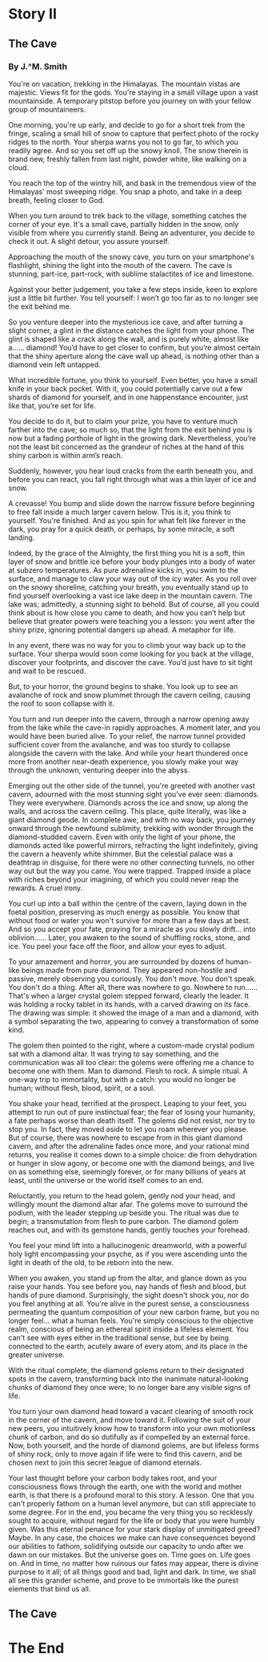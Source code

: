 # Story II

## The Cave

### By J.^M. Smith

You're on vacation, trekking in the Himalayas. The mountain vistas are majestic. Views fit for the gods. You're staying in a small village upon a vast mountainside. A temporary pitstop before you journey on with your fellow group of mountaineers.

One morning, you're up early, and decide to go for a short trek from the fringe, scaling a small hill of snow to capture that perfect photo of the rocky ridges to the north. Your sherpa warns you not to go far, to which you readily agree. And so you set off up the snowy knoll. The snow therein is brand new, freshly fallen from last night, powder white, like walking on a cloud.

You reach the top of the wintry hill, and bask in the tremendous view of the Himalayas' most sweeping ridge. You snap a photo, and take in a deep breath, feeling closer to God.

When you turn around to trek back to the village, something catches the corner of your eye. It's a small cave, partially hidden in the snow, only visible from where you currently stand. Being an adventurer, you decide to check it out. A slight detour, you assure yourself.

Approaching the mouth of the snowy cave, you turn on your smartphone's flashlight, shining the light into the mouth of the cavern. The cave is stunning, part-ice, part-rock, with sublime stalactites of ice and limestone.

Against your better judgement, you take a few steps inside, keen to explore just a little bit further. You tell yourself: I won’t go too far as to no longer see the exit behind me.

So you venture deeper into the mysterious ice cave, and after turning a slight corner, a glint in the distance catches the light from your phone. The glint is shaped like a crack along the wall, and is purely white, almost like a...... diamond! You’d have to get closer to confirm, but you’re almost certain that the shiny aperture along the cave wall up ahead, is nothing other than a diamond vein left untapped.

What incredible fortune, you think to yourself. Even better, you have a small knife in your back pocket. With it, you could potentially carve out a few shards of diamond for yourself, and in one happenstance encounter, just like that, you’re set for life.

You decide to do it, but to claim your prize, you have to venture much farther into the cave; so much so, that the light from the exit behind you is now but a fading porthole of light in the growing dark. Nevertheless, you’re not the least bit concerned as the grandeur of riches at the hand of this shiny carbon is within arm’s reach.

Suddenly, however, you hear loud cracks from the earth beneath you, and before you can react, you fall right through what was a thin layer of ice and snow.

A crevasse! You bump and slide down the narrow fissure before beginning to free fall inside a much larger cavern below. This is it, you think to yourself. You're finished. And as you spin for what felt like forever in the dark, you pray for a quick death, or perhaps, by some miracle, a soft landing.

Indeed, by the grace of the Almighty, the first thing you hit is a soft, thin layer of snow and brittle ice before your body plunges into a body of water at subzero temperatures. As pure adrenaline kicks in, you swim to the surface, and manage to claw your way out of the icy water. As you roll over on the snowy shoreline, catching your breath, you eventually stand up to find yourself overlooking a vast ice lake deep in the mountain cavern. The lake was, admittedly, a stunning sight to behold. But of course, all you could think about is how close you came to death, and how you can’t help but believe that greater powers were teaching you a lesson: you went after the shiny prize, ignoring potential dangers up ahead. A metaphor for life.

In any event, there was no way for you to climb your way back up to the surface. Your sherpa would soon come looking for you back at the village, discover your footprints, and discover the cave. You’d just have to sit tight and wait to be rescued.

But, to your horror, the ground begins to shake. You look up to see an avalanche of rock and snow plummet through the cavern ceiling, causing the roof to soon collapse with it.

You turn and run deeper into the cavern, through a narrow opening away from the lake while the cave-in rapidly approaches. A moment later, and you would have been buried alive. To your relief, the narrow tunnel provided sufficient cover from the avalanche, and was too sturdy to collapse alongside the cavern with the lake. And while your heart thundered once more from another near-death experience, you slowly make your way through the unknown, venturing deeper into the abyss.

Emerging out the other side of the tunnel, you're greeted with another vast cavern, adourned with the most stunning sight you've ever seen: diamonds. They were everywhere. Diamonds across the ice and snow, up along the walls, and across the cavern ceiling. This place, quite literally, was like a giant diamond geode. In complete awe, and with no way back, you journey onward through the newfound sublimity, trekking with wonder through the diamond-studded cavern. Even with only the light of your phone, the diamonds acted like powerful mirrors, refracting the light indefinitely, giving the cavern a heavenly white shimmer. But the celestial palace was a deathtrap in disguise, for there were no other connecting tunnels, no other way out but the way you came. You were trapped. Trapped inside a place with riches beyond your imagining, of which you could never reap the rewards. A cruel irony.

You curl up into a ball within the centre of the cavern, laying down in the foetal position, preserving as much energy as possible. You know that without food or water you won't survive for more than a few days at best. And so you accept your fate, praying for a miracle as you slowly drift... into oblivion...... Later, you awaken to the sound of shuffling rocks, stone, and ice. You peel your face off the floor, and allow your eyes to adjust.

To your amazement and horror, you are surrounded by dozens of human-like beings made from pure diamond. They appeared non-hostile and passive, merely observing you curiously. You don't move. You don't speak. You don't do a thing. After all, there was nowhere to go. Nowhere to run...... That's when a larger crystal golem stepped forward, clearly the leader. It was holding a rocky tablet in its hands, with a carved drawing on its face. The drawing was simple: it showed the image of a man and a diamond, with a symbol separating the two, appearing to convey a transformation of some kind.

The golem then pointed to the right, where a custom-made crystal podium sat with a diamond altar. It was trying to say something, and the communication was all too clear: the golems were offering me a chance to become one with them. Man to diamond. Flesh to rock. A simple ritual. A one-way trip to immortality, but with a catch: you would no longer be human; without flesh, blood, spirit, or a soul.

You shake your head, terrified at the prospect. Leaping to your feet, you attempt to run out of pure instinctual fear; the fear of losing your humanity, a fate perhaps worse than death itself. The golems did not resist, nor try to stop you. In fact, they moved aside to let you roam wherever you please. But of course, there was nowhere to escape from in this giant diamond cavern, and after the adrenaline fades once more, and your rational mind returns, you realise it comes down to a simple choice: die from dehydration or hunger in slow agony, or become one with the diamond beings, and live on as something else, seemingly forever, or for many billions of years at least, until the universe or the world itself comes to an end.

Reluctantly, you return to the head golem, gently nod your head, and willingly mount the diamond altar afar. The golems move to surround the podium, with the leader stepping up beside you. The ritual was due to begin; a transmutation from flesh to pure carbon. The diamond golem reaches out, and with its gemstone hands, gently touches your forehead.

You feel your mind lift into a hallucinogenic dreamworld, with a powerful holy light encompassing your psyche, as if you were ascending unto the light in death of the old, to be reborn into the new.

When you awaken, you stand up from the altar, and glance down as you raise your hands. You see before you, nay hands of flesh and blood, but hands of pure diamond. Surprisingly, the sight doesn't shock you, nor do you feel anything at all. You're alive in the purest sense, a consciousness permeating the quantum composition of your new carbon frame, but you no longer feel... what a human feels. You're simply conscious to the objective realm, conscious of being an ethereal spirit inside a lifeless element. You can't see with eyes either in the traditional sense, but see by being connected to the earth, acutely aware of every atom, and its place in the greater universe.

With the ritual complete, the diamond golems return to their designated spots in the cavern, transforming back into the inanimate natural-looking chunks of diamond they once were; to no longer bare any visible signs of life.

You turn your own diamond head toward a vacant clearing of smooth rock in the corner of the cavern, and move toward it. Following the suit of your new peers, you intuitively know how to transform into your own motionless chunk of carbon, and do so dutifully as if compelled by an external force. Now, both yourself, and the horde of diamond golems, are but lifeless forms of shiny rock, only to move again if life were to find this cavern, and be chosen next to join this secret league of diamond eternals.

Your last thought before your carbon body takes root, and your consciousness flows through the earth, one with the world and mother earth, is that there is a profound moral to this story. A lesson. One that you can't properly fathom on a human level anymore, but can still appreciate to some degree. For in the end, you became the very thing you so recklessly sought to acquire, without regard for the life or body that you were humbly given. Was this eternal penance for your stark display of unmitigated greed? Maybe. In any case, the choices we make can have consequences beyond our abilities to fathom, solidifying outside our capacity to undo after we dawn on our mistakes. But the universe goes on. Time goes on. Life goes on. And in time, no matter how ruinous our fates may appear, there is divine purpose to it all; of all things good and bad, light and dark. In time, we shall all see this grander scheme, and prove to be immortals like the purest elements that bind us all.

## The Cave

# The End
